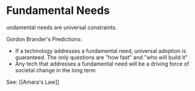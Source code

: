 # Fundamental Needs

undamental needs are universal constraints. 

Gordon Brander's Predictions:
- If a technology addresses a fundamental need, universal adoption is guaranteed. The only questions are "how fast"  and "who will build it"
- Any tech that addresses a fundamental need will be a driving force of societal change in the long term

See: [[Amara's Law]]
